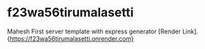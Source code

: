 # f23wa56tirumalasetti
Mahesh First server template with express generator
[Render Link].{https://f23wa56tirumalasetti.onrender.com}
